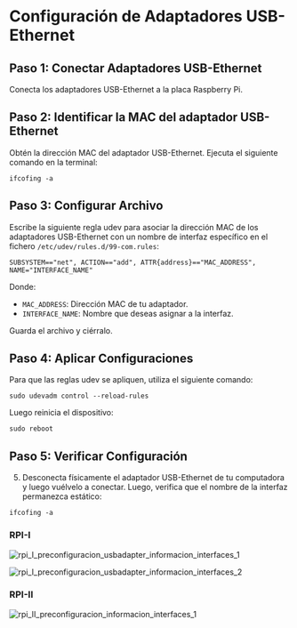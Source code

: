 
# Configuración de Adaptadores USB-Ethernet


## Paso 1: Conectar Adaptadores USB-Ethernet

Conecta los adaptadores USB-Ethernet a la placa Raspberry Pi.

## Paso 2: Identificar la MAC del adaptador USB-Ethernet

Obtén la dirección MAC del adaptador USB-Ethernet. Ejecuta el siguiente comando en la terminal:

```shell
ifcofing -a
```

## Paso 3: Configurar Archivo
Escribe la siguiente regla udev para asociar la dirección MAC de los adaptadores USB-Ethernet con un nombre de interfaz específico en el fichero `/etc/udev/rules.d/99-com.rules`:

```shell
SUBSYSTEM=="net", ACTION=="add", ATTR{address}=="MAC_ADDRESS", NAME="INTERFACE_NAME"
```
Donde:
- `MAC_ADDRESS`: Dirección MAC de tu adaptador.
- `INTERFACE_NAME`: Nombre que deseas asignar a la interfaz.

Guarda el archivo y ciérralo.

## Paso 4: Aplicar Configuraciones

Para que las reglas udev se apliquen, utiliza el siguiente comando:

```shell
sudo udevadm control --reload-rules
```
Luego reinicia el dispositivo:

```shell
sudo reboot
```

## Paso 5: Verificar Configuración

5. Desconecta físicamente el adaptador USB-Ethernet de tu computadora y luego vuélvelo a conectar. Luego, verifica que el nombre de la interfaz permanezca estático:

```shell
ifcofing -a
```

### RPI-I
![rpi_I_preconfiguracion_usbadapter_informacion_interfaces_1](https://github.com/AndresYE/Network_Service_on_Containers/assets/113482367/cfd5ced6-7b2f-4449-86d8-b3422bba40a6)

![rpi_I_preconfiguracion_usbadapter_informacion_interfaces_2](https://github.com/AndresYE/Network_Service_on_Containers/assets/113482367/ebb5cff3-3e77-46fe-aa1b-20138e78cd76)

### RPI-II

![rpi_II_preconfiguracion_informacion_interfaces_1](https://github.com/AndresYE/Network_Service_on_Containers/assets/113482367/440df320-a5b6-44e6-a665-001f0ce2a6dc)

